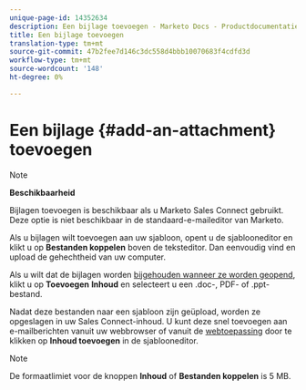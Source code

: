 ```yaml
---
unique-page-id: 14352634
description: Een bijlage toevoegen - Marketo Docs - Productdocumentatie
title: Een bijlage toevoegen
translation-type: tm+mt
source-git-commit: 47b2fee7d146c3dc558d4bbb10070683f4cdfd3d
workflow-type: tm+mt
source-wordcount: '148'
ht-degree: 0%

---
```



# Een bijlage {#add-an-attachment} toevoegen

>[!NOTE]
>
>**Beschikbaarheid**
>
>Bijlagen toevoegen is beschikbaar als u Marketo Sales Connect gebruikt. Deze optie is niet beschikbaar in de standaard-e-maileditor van Marketo.

Als u bijlagen wilt toevoegen aan uw sjabloon, opent u de sjablooneditor en klikt u op **Bestanden koppelen** boven de teksteditor. Dan eenvoudig vind en upload de gehechtheid van uw computer.

Als u wilt dat de bijlagen worden [bijgehouden wanneer ze worden geopend](http://docs.marketo.com/display/TEST/How+to+Track+Your+Email+Attachments), klikt u op **Toevoegen** **Inhoud** en selecteert u een .doc-, PDF- of .ppt-bestand.

Nadat deze bestanden naar een sjabloon zijn geüpload, worden ze opgeslagen in uw Sales Connect-inhoud. U kunt deze snel toevoegen aan e-mailberichten vanuit uw webbrowser of vanuit de [webtoepassing](http://toutapp.com/login) door te klikken op **Inhoud toevoegen** in de sjablooneditor.

>[!NOTE]
>
>De formaatlimiet voor de knoppen **Inhoud** of **Bestanden koppelen** is 5 MB.

